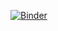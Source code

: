 [![Binder](https://mybinder.org/badge_logo.svg)](https://mybinder.org/v2/gh/vaishalitalwar/data-incubator-day-8-milestone-project/HEAD?labpath=PandasPractice_Day4_5_TDI.ipynb)